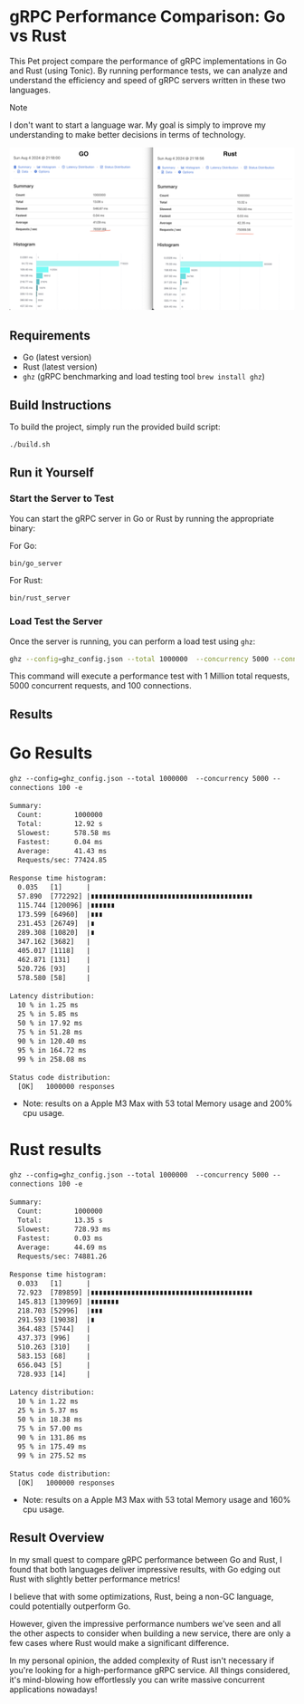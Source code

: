 # gRPC Performance Comparison: Go vs Rust

This Pet project compare the performance of gRPC implementations in Go and Rust (using Tonic). 
By running performance tests, we can analyze and understand the efficiency and speed of gRPC servers written in these two languages.

> [!NOTE]  
> I don't want to start a language war. My goal is simply to improve my understanding to make better decisions in terms of technology.

![img](docs/results.png)

## Requirements

- Go (latest version)
- Rust (latest version)
- `ghz` (gRPC benchmarking and load testing tool `brew install ghz`)

## Build Instructions

To build the project, simply run the provided build script:

```sh
./build.sh
```

## Run it Yourself

### Start the Server to Test

You can start the gRPC server in Go or Rust by running the appropriate binary:

For Go:
```sh
bin/go_server
```

For Rust:
```sh
bin/rust_server
```

### Load Test the Server

Once the server is running, you can perform a load test using `ghz`:

```sh
ghz --config=ghz_config.json --total 1000000  --concurrency 5000 --connections 100 -e
```

This command will execute a performance test with 1 Million total requests, 5000 concurrent requests, and 100 connections.


## Results

# Go Results
```
ghz --config=ghz_config.json --total 1000000  --concurrency 5000 --connections 100 -e

Summary:
  Count:        1000000
  Total:        12.92 s
  Slowest:      578.58 ms
  Fastest:      0.04 ms
  Average:      41.43 ms
  Requests/sec: 77424.85

Response time histogram:
  0.035   [1]      |
  57.890  [772292] |∎∎∎∎∎∎∎∎∎∎∎∎∎∎∎∎∎∎∎∎∎∎∎∎∎∎∎∎∎∎∎∎∎∎∎∎∎∎∎∎
  115.744 [120096] |∎∎∎∎∎∎
  173.599 [64960]  |∎∎∎
  231.453 [26749]  |∎
  289.308 [10820]  |∎
  347.162 [3682]   |
  405.017 [1118]   |
  462.871 [131]    |
  520.726 [93]     |
  578.580 [58]     |

Latency distribution:
  10 % in 1.25 ms 
  25 % in 5.85 ms 
  50 % in 17.92 ms 
  75 % in 51.28 ms 
  90 % in 120.40 ms 
  95 % in 164.72 ms 
  99 % in 258.08 ms 

Status code distribution:
  [OK]   1000000 responses   
```

* Note: results on a Apple M3 Max with 53 total Memory usage and 200% cpu usage.


# Rust results

```
ghz --config=ghz_config.json --total 1000000  --concurrency 5000 --connections 100 -e

Summary:
  Count:        1000000
  Total:        13.35 s
  Slowest:      728.93 ms
  Fastest:      0.03 ms
  Average:      44.69 ms
  Requests/sec: 74881.26

Response time histogram:
  0.033   [1]      |
  72.923  [789859] |∎∎∎∎∎∎∎∎∎∎∎∎∎∎∎∎∎∎∎∎∎∎∎∎∎∎∎∎∎∎∎∎∎∎∎∎∎∎∎∎
  145.813 [130969] |∎∎∎∎∎∎∎
  218.703 [52996]  |∎∎∎
  291.593 [19038]  |∎
  364.483 [5744]   |
  437.373 [996]    |
  510.263 [310]    |
  583.153 [68]     |
  656.043 [5]      |
  728.933 [14]     |

Latency distribution:
  10 % in 1.22 ms 
  25 % in 5.37 ms 
  50 % in 18.38 ms 
  75 % in 57.00 ms 
  90 % in 131.86 ms 
  95 % in 175.49 ms 
  99 % in 275.52 ms 

Status code distribution:
  [OK]   1000000 responses   

```
* Note: results on a Apple M3 Max with 53 total Memory usage and 160% cpu usage.

## Result Overview

In my small quest to compare gRPC performance between Go and Rust, I found that both languages deliver impressive results, with Go edging out Rust with slightly better performance metrics!

I believe that with some optimizations, Rust, being a non-GC language, could potentially outperform Go. 

However, given the impressive performance numbers we've seen and all the other aspects to consider when building a new service, there are only a few cases where Rust would make a significant difference. 

In my personal opinion, the added complexity of Rust isn't necessary if you're looking for a high-performance gRPC service. All things considered, it's mind-blowing how effortlessly you can write massive concurrent applications nowadays!

